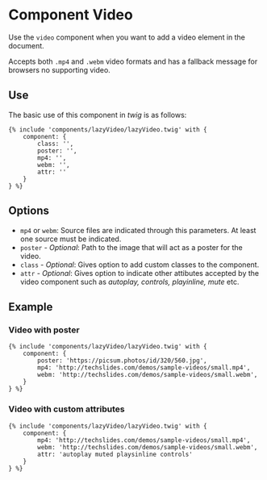 # Component Video
Use the `video` component when you want to add a video element in the document.

Accepts both `.mp4` and `.webm` video formats and has a fallback message for browsers no supporting video.

## Use
The basic use of this component in *twig* is as follows:
```twig
{% include 'components/lazyVideo/lazyVideo.twig' with {
    component: {
        class: '',
        poster: '',
        mp4: '',
        webm: '',
        attr: ''
    }
} %}
```

## Options
* `mp4` or `webm`: Source files are indicated through this parameters. At least one source must be indicated.
* `poster` - *Optional*: Path to the image that will act as a poster for the video.
* `class` - *Optional*: Gives option to add custom classes to the component.
* `attr` - *Optional*: Gives option to indicate other attibutes accepted by the video component such as _autoplay, controls, playinline, mute_ etc.

## Example
### Video with poster
```twig
{% include 'components/lazyVideo/lazyVideo.twig' with {
    component: {
        poster: 'https://picsum.photos/id/320/560.jpg',
        mp4: 'http://techslides.com/demos/sample-videos/small.mp4',
        webm: 'http://techslides.com/demos/sample-videos/small.webm',
    }
} %}
```

### Video with custom attributes
```twig
{% include 'components/lazyVideo/lazyVideo.twig' with {
    component: {
        mp4: 'http://techslides.com/demos/sample-videos/small.mp4',
        webm: 'http://techslides.com/demos/sample-videos/small.webm',
        attr: 'autoplay muted playsinline controls'
    }
} %}
```